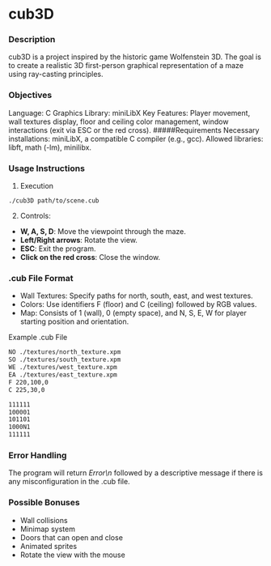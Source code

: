 # cub3D

### Description
cub3D is a project inspired by the historic game Wolfenstein 3D. The goal is to create a realistic 3D first-person graphical representation of a maze using ray-casting principles.

### Objectives
Language: C
Graphics Library: miniLibX
Key Features: Player movement, wall textures display, floor and ceiling color management, window interactions (exit via ESC or the red cross).
#####Requirements
Necessary installations: miniLibX, a compatible C compiler (e.g., gcc).
Allowed libraries: libft, math (-lm), minilibx.

### Usage Instructions

1. Execution
   
`
./cub3D path/to/scene.cub
`

2. Controls:
   

- **W, A, S, D**: Move the viewpoint through the maze.
- **Left/Right arrows**: Rotate the view.
- **ESC**: Exit the program.
- **Click on the red cross**: Close the window.

### .cub File Format
- Wall Textures: Specify paths for north, south, east, and west textures.
- Colors: Use identifiers F (floor) and C (ceiling) followed by RGB values.
- Map: Consists of 1 (wall), 0 (empty space), and N, S, E, W for player starting position and orientation.

Example .cub File

```bash
NO ./textures/north_texture.xpm
SO ./textures/south_texture.xpm
WE ./textures/west_texture.xpm
EA ./textures/east_texture.xpm
F 220,100,0
C 225,30,0

111111
100001
101101
1000N1
111111
```

### Error Handling
The program will return *Error\n* followed by a descriptive message if there is any misconfiguration in the .cub file.

### Possible Bonuses
- Wall collisions
- Minimap system
- Doors that can open and close
- Animated sprites
- Rotate the view with the mouse
